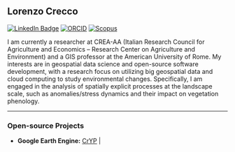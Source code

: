 ## Lorenzo Crecco

[![LinkedIn Badge](https://img.shields.io/badge/My-LinkedIn-blue)](https://www.linkedin.com/in/crecco-lorenzo-b59666134)
[![ORCID](https://img.shields.io/badge/ORCID-0000--0002--3390--321X-green?logo=orcid&logoColor=white)](https://orcid.org/0000-0002-3390-321X)
[![Scopus](https://img.shields.io/badge/Scopus-Author_ID%3A%2057678965300-orange)](https://www.scopus.com/authid/detail.uri?authorId=57678965300)



I am currently a researcher at CREA-AA (Italian Research Council for Agriculture and Economics – Research Center on Agriculture and Environment) and a GIS professor at the American University of Rome. My interests are in geospatial data science and open-source software development, with a research focus on utilizing big geospatial data and cloud computing to study environmental changes. Specifically, I am engaged in the analysis of spatially explicit processes at the landscape scale, such as anomalies/stress dynamics and their impact on vegetation phenology.

---

### Open-source Projects

- **Google Earth Engine:** [CrYP](https://github.com/GeoModelLab/CrYP) | 

<!--
**gthlor/gthlor** is a ✨ _special_ ✨ repository because its `README.md` (this file) appears on your GitHub profile.

Here are some ideas to get you started:

- 🔭 I’m currently working on ...
- 🌱 I’m currently learning ...
- 👯 I’m looking to collaborate on ...
- 🤔 I’m looking for help with ...
- 💬 Ask me about ...
- 📫 How to reach me: ...
- 😄 Pronouns: ...
- ⚡ Fun fact: ...
-->
